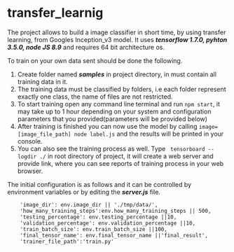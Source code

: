# transfer_learnig

The project allows to build a image classifier in short time, by using transfer learning, from Googles Inception_v3 model.
It uses **_tensorflow 1.7.0, pyhton 3.5.0, node JS 8.9_** and requires 64 bit architecture os.

To train on your own data sent should be done the following.

1. Create folder named **_samples_** in project directory, in must contain all training data in it.
2. The training data must be classified by folders, i.e each folder represent exactly one class, the name of files are not restricted.
3. To start training open any command line terminal and run `npm start`, it may take up to 1 hour depending on your system and configuration parameters that you provided(parameters will be provided below)
4. After training is finished you can now use the model by calling `image=[image_file_path] node label.js` and the results will be printed in your console.
5. You can also see the training process as well. Type ` tensorboard --logdir ./` in root directory of project, it will create a web server and provide link, where you can see reports of training process in your web browser.

The initial configuration is as follows and it can be controlled by environment variables or by editing the **_server.js_** file.
```
	'image_dir': env.image_dir || './tmp/data/',
	'how_many_training_steps':env.how_many_training_steps || 500,
	'testing_percentage': env.testing_percentage ||10,
	'validation_percentage': env.validation_percentage ||10,
	'train_batch_size': env.train_batch_size ||100,
	'final_tensor_name': env.final_tensor_name ||'final_result',
	'trainer_file_path':'train.py'
```
